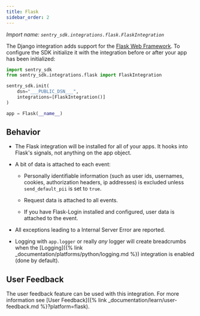 ```yaml
---
title: Flask
sidebar_order: 2
---
```

*Import name: `sentry_sdk.integrations.flask.FlaskIntegration`*

The Django integration adds support for the [Flask Web
Framework](http://flask.pocoo.org/).  To configure the SDK initialize it with
the integration before or after your app has been initialized:

```python
import sentry_sdk
from sentry_sdk.integrations.flask import FlaskIntegration

sentry_sdk.init(
    dsn="___PUBLIC_DSN___",
    integrations=[FlaskIntegration()]
)

app = Flask(__name__)
```

## Behavior

* The Flask integration will be installed for all of your apps. It hooks into
  Flask's signals, not anything on the app object.

* A bit of data is attached to each event:

    * Personally identifiable information (such as user ids, usernames,
      cookies, authorization headers, ip addresses) is excluded unless
      ``send_default_pii`` is set to ``true``.

    * Request data is attached to all events.

    * If you have Flask-Login installed and configured, user data is attached to
      the event.

* All exceptions leading to a Internal Server Error are reported.

* Logging with `app.logger` or really *any* logger will create breadcrumbs when
  the [Logging]({% link _documentation/platforms/python/logging.md %})
  integration is enabled (done by default).

## User Feedback

The user feedback feature can be used with this integration.  For more information
see [User Feedback]({% link _documentation/learn/user-feedback.md %}?platform=flask).
